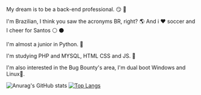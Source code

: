 My dream is to be a back-end professional. :smirk: :raised_hands:

I'm Brazilian, I think you saw the acronyms BR, right? :earth_americas: And i :heart: soccer and I cheer for Santos :white_circle: :black_circle:

I'm almost a junior in Python. :snake:

I'm studying PHP and MYSQL, HTML CSS and JS. :blue_book:

I'm also interested in the Bug Bounty's area, I'm dual boot Windows and Linux:penguin:.

![Anurag's GitHub stats](https://github-readme-stats.vercel.app/api?username=MiguelLopesBR&show_icons=true&theme=cobalt)
[![Top Langs](https://github-readme-stats.vercel.app/api/top-langs/?username=MiguelLopesBR&layout=compact)](https://github.com/MiguelLopesBR/github-readme-stats)


